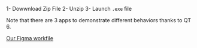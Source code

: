 1- Dowwnload Zip File
2- Unzip
3- Launch `.exe` file

Note that there are 3 apps to demonstrate different behaviors thanks to QT 6.  

[Our Figma workfile](https://www.figma.com/design/OqnxQ1sRKnsWwMBEckRYUk/Untitled?node-id=0-1&t=q5naylvWKzb7AKsn-1)
